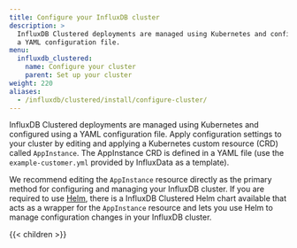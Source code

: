 ```yaml
---
title: Configure your InfluxDB cluster
description: >
  InfluxDB Clustered deployments are managed using Kubernetes and configured using
  a YAML configuration file.
menu:
  influxdb_clustered:
    name: Configure your cluster
    parent: Set up your cluster
weight: 220
aliases:
  - /influxdb/clustered/install/configure-cluster/
---
```


InfluxDB Clustered deployments are managed using Kubernetes and configured using
a YAML configuration file. 
Apply configuration settings to your cluster by editing and applying a
Kubernetes custom resource (CRD) called `AppInstance`.
The AppInstance CRD is defined in a YAML file (use the `example-customer.yml`
provided by InfluxData as a template).

We recommend editing the `AppInstance` resource directly as the primary method
for configuring and managing your InfluxDB cluster. If you are required to use
[Helm](https://helm.sh/), there is a InfluxDB Clustered Helm chart available
that acts as a wrapper for the `AppInstance` resource and lets you use Helm to
manage configuration changes in your InfluxDB cluster.

{{< children >}}
